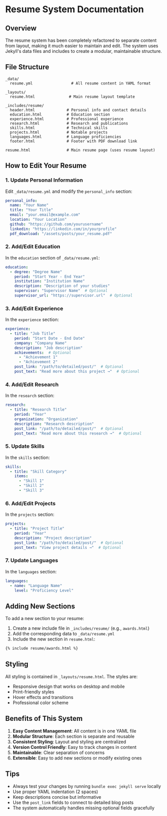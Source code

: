 # Resume System Documentation

## Overview

The resume system has been completely refactored to separate content from layout, making it much easier to maintain and edit. The system uses Jekyll's data files and includes to create a modular, maintainable structure.

## File Structure

```
_data/
  resume.yml                 # All resume content in YAML format

_layouts/
  resume.html               # Main resume layout template

_includes/resume/
  header.html              # Personal info and contact details
  education.html           # Education section
  experience.html          # Professional experience
  research.html            # Research and publications
  skills.html              # Technical skills
  projects.html            # Notable projects
  languages.html           # Language proficiencies
  footer.html              # Footer with PDF download link

resume.html                # Main resume page (uses resume layout)
```

## How to Edit Your Resume

### 1. Update Personal Information
Edit `_data/resume.yml` and modify the `personal_info` section:

```yaml
personal_info:
  name: "Your Name"
  title: "Your Title"
  email: "your.email@example.com"
  location: "Your Location"
  github: "https://github.com/yourusername"
  linkedin: "https://linkedin.com/in/yourprofile"
  pdf_download: "/assets/posts/your_resume.pdf"
```

### 2. Add/Edit Education
In the `education` section of `_data/resume.yml`:

```yaml
education:
  - degree: "Degree Name"
    period: "Start Year - End Year"
    institution: "Institution Name"
    description: "Description of your studies"
    supervisor: "Supervisor Name"  # Optional
    supervisor_url: "https://supervisor.url"  # Optional
```

### 3. Add/Edit Experience
In the `experience` section:

```yaml
experience:
  - title: "Job Title"
    period: "Start Date - End Date"
    company: "Company Name"
    description: "Job description"
    achievements:  # Optional
      - "Achievement 1"
      - "Achievement 2"
    post_link: "/path/to/detailed/post/"  # Optional
    post_text: "Read more about this project →"  # Optional
```

### 4. Add/Edit Research
In the `research` section:

```yaml
research:
  - title: "Research Title"
    period: "Year"
    organization: "Organization"
    description: "Research description"
    post_link: "/path/to/detailed/post/"  # Optional
    post_text: "Read more about this research →"  # Optional
```

### 5. Update Skills
In the `skills` section:

```yaml
skills:
  - title: "Skill Category"
    items:
      - "Skill 1"
      - "Skill 2"
      - "Skill 3"
```

### 6. Add/Edit Projects
In the `projects` section:

```yaml
projects:
  - title: "Project Title"
    period: "Year"
    description: "Project description"
    post_link: "/path/to/detailed/post/"  # Optional
    post_text: "View project details →"  # Optional
```

### 7. Update Languages
In the `languages` section:

```yaml
languages:
  - name: "Language Name"
    level: "Proficiency Level"
```

## Adding New Sections

To add a new section to your resume:

1. Create a new include file in `_includes/resume/` (e.g., `awards.html`)
2. Add the corresponding data to `_data/resume.yml`
3. Include the new section in `resume.html`:

```html
{% include resume/awards.html %}
```

## Styling

All styling is contained in `_layouts/resume.html`. The styles are:
- Responsive design that works on desktop and mobile
- Print-friendly styles
- Hover effects and transitions
- Professional color scheme

## Benefits of This System

1. **Easy Content Management**: All content is in one YAML file
2. **Modular Structure**: Each section is separate and reusable
3. **Consistent Styling**: Layout and styling are centralized
4. **Version Control Friendly**: Easy to track changes in content
5. **Maintainable**: Clear separation of concerns
6. **Extensible**: Easy to add new sections or modify existing ones

## Tips

- Always test your changes by running `bundle exec jekyll serve` locally
- Use proper YAML indentation (2 spaces)
- Keep descriptions concise but informative
- Use the `post_link` fields to connect to detailed blog posts
- The system automatically handles missing optional fields gracefully
